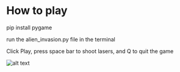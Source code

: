 # How to play

pip install pygame

run the alien_invasion.py file in the terminal

Click Play, press space bar to shoot lasers, and Q to quit the game

![alt text](https://i.ibb.co/XL8PT4F/alien-invasion.png)
